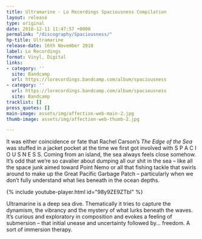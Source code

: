 ```yaml
---
title: Ultramarine - Lo Recordings Spaciousness Compilation
layout: release
type: original
date: 2018-12-11 11:47:57 +0000
permalink: "/discography/Spaciousness/"
hp-title: Ultramarine
release-date: 16th November 2018
label: Lo Recordings
format: Vinyl, Digital
links:
- category: ''
  site: Bandcamp
  url: https://lorecordings.bandcamp.com/album/spaciousness
- category: ''
  url: https://lorecordings.bandcamp.com/album/spaciousness
  site: Bandcamp
tracklist: []
press_quotes: []
main-image: assets/img/affection-web-main-2.jpg
thumb-image: assets/img/affection-web-thumb-2.jpg

---
```

  
It was either coincidence or fate that Rachel Carson’s _The Edge of the Sea_ was stuffed in a jacket pocket at the time we first got involved with S P A C I O U S N E S S. Coming from an island, the sea always feels close somehow. It’s odd that we’re so cavalier about dumping all our shit in the sea – like all the space junk aimed toward Point Nemo or all that fishing tackle that swirls around to make up the Great Pacific Garbage Patch – particularly when we don’t fully understand what lies beneath in the ocean depths. 

{% include youtube-player.html id="98y9ZE9ZTbI" %}
 
Ultramarine is a deep sea dive. Thematically it tries to capture the dynamism, the vibrancy and the mystery of what lurks beneath the waves. It’s curious and exploratory in composition and evokes a feeling of submersion – that initial unease and uncertainty followed by… freedom. A sort of immersion therapy.
